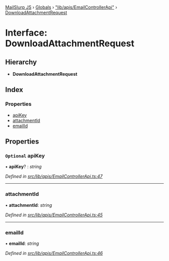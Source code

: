 [MailSlurp JS](../README.md) › [Globals](../globals.md) › ["lib/apis/EmailControllerApi"](../modules/_lib_apis_emailcontrollerapi_.md) › [DownloadAttachmentRequest](_lib_apis_emailcontrollerapi_.downloadattachmentrequest.md)

# Interface: DownloadAttachmentRequest

## Hierarchy

* **DownloadAttachmentRequest**

## Index

### Properties

* [apiKey](_lib_apis_emailcontrollerapi_.downloadattachmentrequest.md#optional-apikey)
* [attachmentId](_lib_apis_emailcontrollerapi_.downloadattachmentrequest.md#attachmentid)
* [emailId](_lib_apis_emailcontrollerapi_.downloadattachmentrequest.md#emailid)

## Properties

### `Optional` apiKey

• **apiKey**? : *string*

*Defined in [src/lib/apis/EmailControllerApi.ts:47](https://github.com/mailslurp/mailslurp-client-ts-js/blob/fc9510a/src/lib/apis/EmailControllerApi.ts#L47)*

___

###  attachmentId

• **attachmentId**: *string*

*Defined in [src/lib/apis/EmailControllerApi.ts:45](https://github.com/mailslurp/mailslurp-client-ts-js/blob/fc9510a/src/lib/apis/EmailControllerApi.ts#L45)*

___

###  emailId

• **emailId**: *string*

*Defined in [src/lib/apis/EmailControllerApi.ts:46](https://github.com/mailslurp/mailslurp-client-ts-js/blob/fc9510a/src/lib/apis/EmailControllerApi.ts#L46)*
